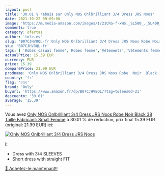```yaml
---
layout: post
title: '30.01 % rabais sur Only NOS Onlbrilliant 3/4 Dress JRS Noos'
date: 2021-10-22 09:09:06
image: 'https://m.media-amazon.com/images/I/21CRG-f-xWS._SL500_._SL400_.jpg'
comments: true
category: ofertas
author: 'tole.es'
slug: 'B07CJHV8QL-fr Only NOS Onlbrilliant 3/4 Dress JRS Noos Robe Noir Black...'
sku: 'B07CJHV8QL-fr'
tags: [ 'Robes casual femme','Robes femme','Vêtements','Vêtements femme','only', ]
actualPrice: 15.39 EUR
currency: EUR
price: 15.39
comparePrice: 21.99 EUR
prodname: 'Only NOS Onlbrilliant 3/4 Dress JRS Noos Robe  Noir  Black   38  Taille Fabricant: Small  Femme'
country: 'fr'
flag: '🇫🇷'
brand: 'Only'
buyurl: 'https://www.amazon.fr/dp/B07CJHV8QL/?tag=tolees0d-21'
descuento: '30.01'
average: '15.39'
---
```


Vous avez [Only NOS Onlbrilliant 3/4 Dress JRS Noos Robe  Noir  Black   38  Taille Fabricant: Small  Femme](https://www.amazon.fr/dp/B07CJHV8QL/?tag=tolees0d-21)  à  30.01 % de réduction, prix final  15.39 EUR (original: 21.99 EUR) ici:

[![Only NOS Onlbrilliant 3/4 Dress JRS Noos](https://m.media-amazon.com/images/I/21CRG-f-xWS._SL500_._SL400_.jpg)](https://www.amazon.fr/dp/B07CJHV8QL/?tag=tolees0d-21)

ℹ️:

- Dress with 3/4 SLEEVES
- Short dress with straight FIT

[🛒 Achetez-le maintenant!!](https://www.amazon.fr/dp/B07CJHV8QL/?tag=tolees0d-21)
